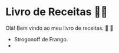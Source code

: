 # Livro de Receitas :woman_cook:

Olá! Bem vindo ao meu livro de receitas. :pencil: :wave:

- Strogonoff de Frango. 
- 



